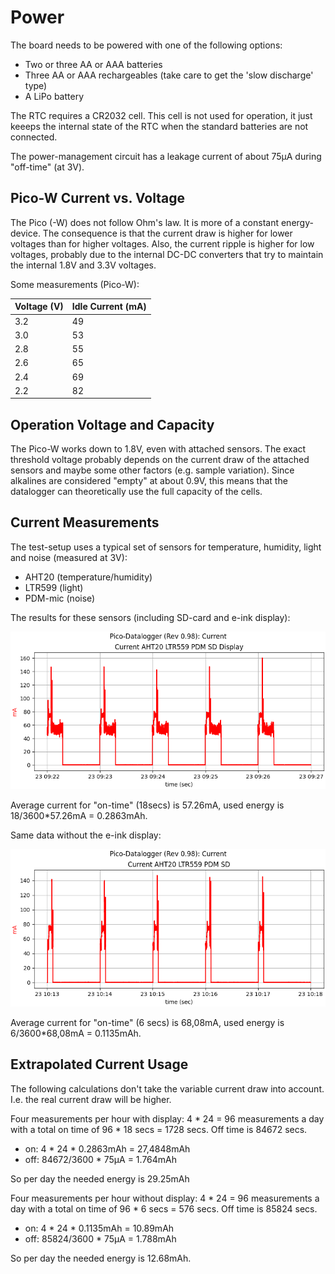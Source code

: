 Power
=====

The board needs to be powered with one of the following options:

  - Two or three AA or AAA batteries
  - Three AA or AAA rechargeables (take care to get the 'slow discharge' type)
  - A LiPo battery

The RTC requires a CR2032 cell. This cell is not used for operation, it
just keeeps the internal state of the RTC when the standard batteries
are not connected.

The power-management circuit has a leakage current of about 75µA during
"off-time" (at 3V).


Pico-W Current vs. Voltage
--------------------------

The Pico (-W) does not follow Ohm's law. It is more of a constant
energy-device. The consequence is that the current draw is higher for
lower voltages than for higher voltages. Also, the current ripple is
higher for low voltages, probably due to the internal DC-DC converters
that try to maintain the internal 1.8V and 3.3V voltages.

Some measurements (Pico-W):

| Voltage (V)| Idle Current (mA)|
|------------|------------------|
|         3.2|                49|
|         3.0|                53|
|         2.8|                55|
|         2.6|                65|
|         2.4|                69|
|         2.2|                82|


Operation Voltage and Capacity
------------------------------

The Pico-W works down to 1.8V, even with attached sensors. The exact
threshold voltage probably depends on the current draw of the attached
sensors and maybe some other factors (e.g. sample variation). Since
alkalines are considered "empty" at about 0.9V, this means that the
datalogger can theoretically use the full capacity of the cells.


Current Measurements
--------------------

The test-setup uses a typical set of sensors for temperature, humidity,
light and noise (measured at 3V):

  - AHT20 (temperature/humidity)
  - LTR599 (light)
  - PDM-mic (noise)

The results for these sensors (including SD-card and e-ink display):

![](current-aht20-ltr599-pdm-sd-display.png)

Average current for "on-time" (18secs) is 57.26mA, used energy is
18/3600*57.26mA = 0.2863mAh.

Same data without the e-ink display:

![](current-aht20-ltr599-pdm-sd.png)

Average current for "on-time" (6 secs) is 68,08mA, used energy is
6/3600*68,08mA = 0.1135mAh.


Extrapolated Current Usage
--------------------------

The following calculations don't take the variable current draw into
account. I.e. the real current draw will be higher.

Four measurements per hour with display: 4 * 24 = 96 measurements a day
with a total on time of 96 * 18 secs = 1728 secs. Off time is 84672 secs.

  - on: 4 * 24 * 0.2863mAh = 27,4848mAh
  - off: 84672/3600 * 75µA = 1.764mAh

So per day the needed energy is 29.25mAh

Four measurements per hour without display: 4 * 24 = 96 measurements a day
with a total on time of 96 * 6 secs = 576 secs. Off time is 85824 secs.

  - on: 4 * 24 * 0.1135mAh = 10.89mAh
  - off: 85824/3600 * 75µA = 1.788mAh

So per day the needed energy is 12.68mAh.

